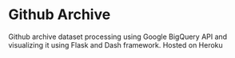 # Github Archive
Github archive dataset processing using Google BigQuery API and visualizing it using Flask and Dash framework. Hosted on Heroku
